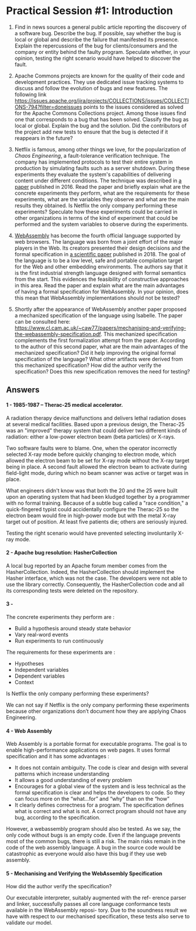 # Practical Session #1: Introduction

1. Find in news sources a general public article reporting the discovery of a software bug. Describe the bug. If possible, say whether the bug is local or global and describe the failure that manifested its presence. Explain the repercussions of the bug for clients/consumers and the company or entity behind the faulty program. Speculate whether, in your opinion, testing the right scenario would have helped to discover the fault.

2. Apache Commons projects are known for the quality of their code and development practices. They use dedicated issue tracking systems to discuss and follow the evolution of bugs and new features. The following link https://issues.apache.org/jira/projects/COLLECTIONS/issues/COLLECTIONS-794?filter=doneissues points to the issues considered as solved for the Apache Commons Collections project. Among those issues find one that corresponds to a bug that has been solved. Classify the bug as local or global. Explain the bug and the solution. Did the contributors of the project add new tests to ensure that the bug is detected if it reappears in the future?

3. Netflix is famous, among other things we love, for the popularization of *Chaos Engineering*, a fault-tolerance verification technique. The company has implemented protocols to test their entire system in production by simulating faults such as a server shutdown. During these experiments they evaluate the system's capabilities of delivering content under different conditions. The technique was described in [a paper](https://arxiv.org/ftp/arxiv/papers/1702/1702.05843.pdf) published in 2016. Read the paper and briefly explain what are the concrete experiments they perform, what are the requirements for these experiments, what are the variables they observe and what are the main results they obtained. Is Netflix the only company performing these experiments? Speculate how these experiments could be carried in other organizations in terms of the kind of experiment that could be performed and the system variables to observe during the experiments.

4. [WebAssembly](https://webassembly.org/) has become the fourth official language supported by web browsers. The language was born from a joint effort of the major players in the Web. Its creators presented their design decisions and the formal specification in [a scientific paper](https://people.mpi-sws.org/~rossberg/papers/Haas,%20Rossberg,%20Schuff,%20Titzer,%20Gohman,%20Wagner,%20Zakai,%20Bastien,%20Holman%20-%20Bringing%20the%20Web%20up%20to%20Speed%20with%20WebAssembly.pdf) published in 2018. The goal of the language is to be a low level, safe and portable compilation target for the Web and other embedding environments. The authors say that it is the first industrial strength language designed with formal semantics from the start. This evidences the feasibility of constructive approaches in this area. Read the paper and explain what are the main advantages of having a formal specification for WebAssembly. In your opinion, does this mean that WebAssembly implementations should not be tested? 

5.  Shortly after the appearance of WebAssembly another paper proposed a mechanized specification of the language using Isabelle. The paper can be consulted here: https://www.cl.cam.ac.uk/~caw77/papers/mechanising-and-verifying-the-webassembly-specification.pdf. This mechanized specification complements the first formalization attempt from the paper. According to the author of this second paper, what are the main advantages of the mechanized specification? Did it help improving the original formal specification of the language? What other artifacts were derived from this mechanized specification? How did the author verify the specification? Does this new specification removes the need for testing?

## Answers

#### 1 - 1985-1987 – Therac-25 medical accelerator.

A radiation therapy device malfunctions and delivers lethal radiation doses at several medical facilities. Based upon a previous design, the Therac-25 was an "improved" therapy system that could deliver two different kinds of radiation: either a low-power electron beam (beta particles) or X-rays.

Two software faults were to blame. One, when the operator incorrectly selected X-ray mode before quickly changing to electron mode, which allowed the electron beam to be set for X-ray mode without the X-ray target being in place. A second fault allowed the electron beam to activate during field-light mode, during which no beam scanner was active or target was in place. 

What engineers didn't know was that both the 20 and the 25 were built upon an operating system that had been kludged together by a programmer with no formal training. Because of a subtle bug called a "race condition," a quick-fingered typist could accidentally configure the Therac-25 so the electron beam would fire in high-power mode but with the metal X-ray target out of position. At least five patients die; others are seriously injured.

Testing the right scenario would have prevented selecting involuntarily X-ray mode. 


#### 2 - Apache bug resolution: HasherCollection

A local bug reported by an Apache forum member comes from the HasherCollection. Indeed, the HasherCollection should implement the Hasher interface, which was not the case. The developers were not able to use the library correctly. Consequently, the HasherCollection code and all its corresponding tests were deleted on the repository.

#### 3 - 
The concrete experiments they perform are :

 - Build a hypothesis around steady state behavior
 - Vary real-word events
 - Run experiments to run continuously

 The requirements for these experiments are :
 
 - Hypotheses
 - Independent variables
 - Dependent variables
 - Context

Is Netflix the only company performing these experiments? 

We can not say if Netflix is the only company performing these experiments because other organizations don’t document how they are applying Chaos Engineering.



#### 4 - Web Assembly

Web Assembly is a portable format for executable programs. The goal is to enable high-performance applications on web pages. It uses formal specification and it has some advantages :
 - It does not contain ambiguity. The code is clear and design with several patterns which increase understanding
 - It allows a good understanding of every problem 
 - Encourages for a global view of the system and is less technical as the formal specification is clear and helps the developers to code. So they can focus more on the “what…for” and “why” than on the “how”
 - It clearly defines correctness for a program. The specification defines what is correct and what is not. A correct program should not have any bug, according to the specification.

However, a webassembly program should also be tested. As we say, the only code without bugs is an empty code. Even if the language prevents most of the common bugs, there is still a risk. The main risks remain in the code of the web assembly language. A bug in the source code would be catastrophic as everyone would also have this bug if they use web assembly.

#### 5 - Mechanising and Verifying the WebAssembly Specification
How did the author verify the specification?

Our executable interpreter, suitably augmented with the ref-
erence parser and linker, successfully passes all core language
conformance tests available in the WebAssembly reposi-
tory. Due to the
soundness result we have with respect to our mechanised
specification, these tests also serve to validate our model.
